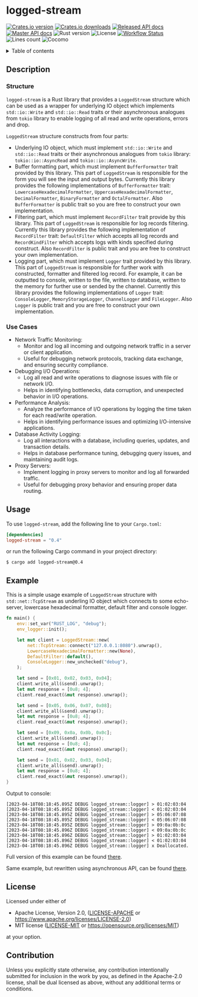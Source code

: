 # logged-stream <!-- omit in toc -->

[![Crates.io version][crates-version-badge]][crates-url]
[![Crates.io downloads][crates-downloads-badge]][crates-url]
[![Released API docs][docs-badge]][docs-url]
[![Master API docs][master-docs-badge]][master-docs-url]
![Rust version][rust-version]
![License][license-badge]
[![Workflow Status][workflow-badge]][actions-url]
![Lines count][sloc-badge]
![Cocomo][cocomo-badge]

[crates-version-badge]: https://img.shields.io/crates/v/logged-stream.svg
[crates-downloads-badge]: https://img.shields.io/crates/d/logged-stream.svg
[crates-url]: https://crates.io/crates/logged-stream
[docs-badge]: https://docs.rs/logged-stream/badge.svg
[docs-url]: https://docs.rs/logged-stream
[license-badge]: https://img.shields.io/crates/l/logged-stream.svg
[master-docs-badge]: https://img.shields.io/badge/docs-master-green.svg
[master-docs-url]: https://qwerty541.github.io/logged-stream/master/
[workflow-badge]: https://github.com/qwerty541/logged-stream/workflows/check/badge.svg
[actions-url]: https://github.com/qwerty541/logged-stream/actions
[rust-version]: https://img.shields.io/badge/rust-1.71.1%2B-lightgrey.svg?logo=rust
[sloc-badge]: https://sloc.xyz/github/qwerty541/logged-stream/?badge-bg-color=2081C2
[cocomo-badge]: https://sloc.xyz/github/qwerty541/logged-stream/?badge-bg-color=2081C2&category=cocomo

<details>
<summary>Table of contents</summary>

- [Description](#description)
  - [Structure](#structure)
  - [Use Cases](#use-cases)
- [Usage](#usage)
- [Example](#example)
- [License](#license)
- [Contribution](#contribution)
</details>

## Description

### Structure

`logged-stream` is a Rust library that provides a `LoggedStream` structure which can be used as a wrapper for underlying IO object which implements `std::io::Write` and `std::io::Read` traits or their asynchronous analogues from `tokio` library to enable logging of all read and write operations, errors and drop.

`LoggedStream` structure constructs from four parts:

-   Underlying IO object, which must implement `std::io::Write` and `std::io::Read` traits or their asynchronous analogues from `tokio` library: `tokio::io::AsyncRead` and `tokio::io::AsyncWrite`.
-   Buffer formatting part, which must implement `BufferFormatter` trait provided by this library. This part of `LoggedStream` is responsible for the form you will see the input and output bytes. Currently this library provides the following implementations of `BufferFormatter` trait: `LowercaseHexadecimalFormatter`, `UppercaseHexadecimalFormatter`, `DecimalFormatter`, `BinaryFormatter` and `OctalFormatter`. Also `BufferFormatter` is public trait so you are free to construct your own implementation.
-   Filtering part, which must implement `RecordFilter` trait provide by this library. This part of `LoggedStream` is responsible for log records filtering. Currently this library provides the following implementation of `RecordFilter` trait: `DefaultFilter` which accepts all log records and `RecordKindFilter` which accepts logs with kinds specified during construct. Also `RecordFilter` is public trait and you are free to construct your own implementation.
-   Logging part, which must implement `Logger` trait provided by this library. This part of `LoggedStream` is responsible for further work with constructed, formatter and filtered log record. For example, it can be outputted to console, written to the file, written to database, written to the memory for further use or sended by the channel. Currently this library provides the following implementations of `Logger` trait: `ConsoleLogger`, `MemoryStorageLogger`, `ChannelLogger` and `FileLogger`. Also `Logger` is public trait and you are free to construct your own implementation.

### Use Cases

- Network Traffic Monitoring:
   - Monitor and log all incoming and outgoing network traffic in a server or client application.
   - Useful for debugging network protocols, tracking data exchange, and ensuring security compliance.
- Debugging I/O Operations:
   - Log all read and write operations to diagnose issues with file or network I/O.
   - Helps in identifying bottlenecks, data corruption, and unexpected behavior in I/O operations.
- Performance Analysis:
   - Analyze the performance of I/O operations by logging the time taken for each read/write operation.
   - Helps in identifying performance issues and optimizing I/O-intensive applications.
- Database Activity Logging:
  - Log all interactions with a database, including queries, updates, and transaction details.
  - Helps in database performance tuning, debugging query issues, and maintaining audit logs.
- Proxy Servers:
  - Implement logging in proxy servers to monitor and log all forwarded traffic.
  - Useful for debugging proxy behavior and ensuring proper data routing.

## Usage

To use `logged-stream`, add the following line to your `Cargo.toml`:

```toml
[dependencies]
logged-stream = "0.4"
```

or run the following Cargo command in your project directory:

```
$ cargo add logged-stream@0.4
```

## Example

This is a simple usage example of `LoggedStream` structure with `std::net::TcpStream` as underling IO object which connects to some echo-server, lowercase hexadecimal formatter, default filter and console logger.

```rust
fn main() {
    env::set_var("RUST_LOG", "debug");
    env_logger::init();

    let mut client = LoggedStream::new(
        net::TcpStream::connect("127.0.0.1:8080").unwrap(),
        LowercaseHexadecimalFormatter::new(None),
        DefaultFilter::default(),
        ConsoleLogger::new_unchecked("debug"),
    );

    let send = [0x01, 0x02, 0x03, 0x04];
    client.write_all(&send).unwrap();
    let mut response = [0u8; 4];
    client.read_exact(&mut response).unwrap();

    let send = [0x05, 0x06, 0x07, 0x08];
    client.write_all(&send).unwrap();
    let mut response = [0u8; 4];
    client.read_exact(&mut response).unwrap();

    let send = [0x09, 0x0a, 0x0b, 0x0c];
    client.write_all(&send).unwrap();
    let mut response = [0u8; 4];
    client.read_exact(&mut response).unwrap();

    let send = [0x01, 0x02, 0x03, 0x04];
    client.write_all(&send).unwrap();
    let mut response = [0u8; 4];
    client.read_exact(&mut response).unwrap();
}
```

Output to console:

```log
[2023-04-18T08:18:45.895Z DEBUG logged_stream::logger] > 01:02:03:04
[2023-04-18T08:18:45.895Z DEBUG logged_stream::logger] < 01:02:03:04
[2023-04-18T08:18:45.895Z DEBUG logged_stream::logger] > 05:06:07:08
[2023-04-18T08:18:45.895Z DEBUG logged_stream::logger] < 05:06:07:08
[2023-04-18T08:18:45.895Z DEBUG logged_stream::logger] > 09:0a:0b:0c
[2023-04-18T08:18:45.896Z DEBUG logged_stream::logger] < 09:0a:0b:0c
[2023-04-18T08:18:45.896Z DEBUG logged_stream::logger] > 01:02:03:04
[2023-04-18T08:18:45.896Z DEBUG logged_stream::logger] < 01:02:03:04
[2023-04-18T08:18:45.896Z DEBUG logged_stream::logger] x Deallocated.
```

Full version of this example can be found [there](./examples/tcp-stream-console-logger.rs).

Same example, but rewritten using asynchronous API, can be found [there](./examples/tokio-tcp-stream-console-logger.rs).

## License

Licensed under either of

-   Apache License, Version 2.0, ([LICENSE-APACHE](LICENSE-APACHE) or https://www.apache.org/licenses/LICENSE-2.0)
-   MIT license ([LICENSE-MIT](LICENSE-MIT) or https://opensource.org/licenses/MIT)

at your option.

## Contribution

Unless you explicitly state otherwise, any contribution intentionally
submitted for inclusion in the work by you, as defined in the Apache-2.0
license, shall be dual licensed as above, without any additional terms or
conditions.
